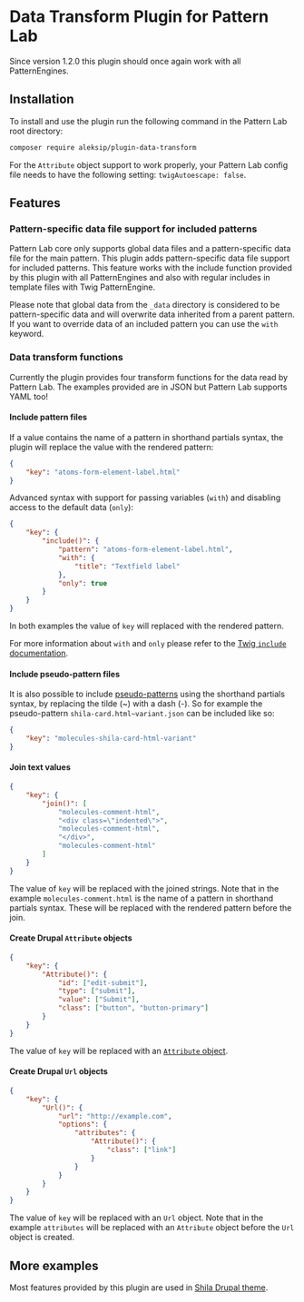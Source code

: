 # Data Transform Plugin for Pattern Lab

Since version 1.2.0 this plugin should once again work with all PatternEngines.


## Installation

To install and use the plugin run the following command in the Pattern Lab root directory:

```sh
composer require aleksip/plugin-data-transform
```

For the `Attribute` object support to work properly, your Pattern Lab config file needs to have the following setting: `twigAutoescape: false`.


## Features

### Pattern-specific data file support for included patterns

Pattern Lab core only supports global data files and a pattern-specific data file for the main pattern. This plugin adds pattern-specific data file support for included patterns. This feature works with the include function provided by this plugin with all PatternEngines and also with regular includes in template files with Twig PatternEngine.

Please note that global data from the `_data` directory is considered to be pattern-specific data and will overwrite data inherited from a parent pattern. If you want to override data of an included pattern you can use the `with` keyword.


### Data transform functions

Currently the plugin provides four transform functions for the data read by Pattern Lab. The examples provided are in JSON but Pattern Lab supports YAML too!


#### Include pattern files

If a value contains the name of a pattern in shorthand partials syntax, the plugin will replace the value with the rendered pattern:

```json
{
    "key": "atoms-form-element-label.html"
}
```

Advanced syntax with support for passing variables (`with`) and disabling access to the default data (`only`):

```json
{
    "key": {
        "include()": {
            "pattern": "atoms-form-element-label.html",
            "with": {
                "title": "Textfield label"
            },
            "only": true
        }
    }
}
```

In both examples the value of `key` will replaced with the rendered pattern.

For more information about `with` and `only` please refer to the [Twig `include` documentation](https://twig.symfony.com/doc/2.x/tags/include.html).


#### Include pseudo-pattern files

It is also possible to include [pseudo-patterns](http://patternlab.io/docs/pattern-pseudo-patterns.html) using the shorthand partials syntax, by replacing the tilde (~) with a dash (-). So for example the pseudo-pattern `shila-card.html~variant.json` can be included like so:

```json
{
    "key": "molecules-shila-card-html-variant"
}
```


#### Join text values

```json
{
    "key": {
        "join()": [
            "molecules-comment-html",
            "<div class=\"indented\">",
            "molecules-comment-html",
            "</div>",
            "molecules-comment-html"
        ]
    }
}
```

The value of `key` will be replaced with the joined strings. Note that in the example `molecules-comment.html` is the name of a pattern in shorthand partials syntax. These will be replaced with the rendered pattern before the join.


#### Create Drupal `Attribute` objects

```json
{
    "key": {
        "Attribute()": {
            "id": ["edit-submit"],
            "type": ["submit"],
            "value": ["Submit"],
            "class": ["button", "button-primary"]
        }
    }
}
```

The value of `key` will be replaced with an [`Attribute` object](https://www.drupal.org/node/2513632).


#### Create Drupal `Url` objects

```json
{
    "key": {
        "Url()": {
            "url": "http://example.com",
            "options": {
                "attributes": {
                    "Attribute()": {
                        "class": ["link"]
                    }
                }
            }
        }
    }
}
```

The value of `key` will be replaced with an `Url` object. Note that in the example `attributes` will be replaced with an `Attribute` object before the `Url` object is created.


## More examples

Most features provided by this plugin are used in [Shila Drupal theme](https://github.com/aleksip/shila-drupal-theme).
